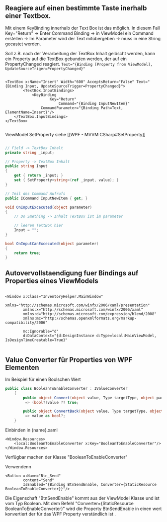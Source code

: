 
## Reagiere auf einen bestimmte Taste inerhalb einer Textbox.

Mit einem KeyBinding innerhalb der Text Box ist das möglich.
In diesem Fall Key="Return" -> Enter
Command Binding -> in ViewModel ein Command erstellen -> Im Parameter wird der Text mitübergeben -> muss in eine String gecastet werden.

Soll z.B. nach der Verarbeitung der TextBox Inhalt gelöscht werden, kann ein Property auf die TextBox gebunden werden, der auf ein PropertyChanged reagiert. 
`Text="{Binding [Property from ViewModel], UpdateSourceTriger=PropertyChanged}"`


```XAML

<TextBox x:Name="Insert" Width="600" AcceptsReturn="False" Text="{Binding Input, UpdateSourceTrigger=PropertyChanged}">
        <TextBox.InputBindings>
        	<KeyBinding
                	Key="Return"
                        Command="{Binding InputNewItem}"
        	  	CommandParameter="{Binding Path=Text, ElementName=Insert}"/>                       
	</TextBox.InputBindings>
</TextBox>
            
```

ViewModel
SetProperty siehe [[WPF - MVVM CSharp#SetProperty]]

```C#

// Field -> TextBox Inhalt
private string _input;

// Property -> TextBox Inhalt
public string Input
{ 
    get { return _input; }
    set { SetProperty<string>(ref _input, value); }
}

// Teil des Command Aufrufs
public ICommand InputNewItem { get; }

void OnInputExcecuted(object parameter)
{
	// Do Smething -> Inhalt TextBox ist im parameter

    // leeren TextBox hier 
    Input = "";
}

bool OnInputCanExcecuted(object parameter)
{
    return true;           
}
```

## Autovervollstaendigung fuer Bindings auf Properties eines ViewModels

```XAML

<Window x:Class="InventoryHelper.MainWindow"
        xmlns="http://schemas.microsoft.com/winfx/2006/xaml/presentation"
        xmlns:x="http://schemas.microsoft.com/winfx/2006/xaml"
        xmlns:d="http://schemas.microsoft.com/expression/blend/2008"
        xmlns:mc="http://schemas.openxmlformats.org/markup-compatibility/2006"
        
        mc:Ignorable="d"
        d:DataContext="{d:DesignInstance d:Type=local:MainViewModel, IsDesignTimeCreatable=True}"    
            
```


## Value Converter  für Properties von WPF Elementen

Im Beispiel für einen Boolschen Wert
```c#
public class BooleanToEnableConverter : IValueConverter
    {
        public object Convert(object value, Type targetType, object parameter, CultureInfo culture)
         => (bool?)value ?? true;

        public object ConvertBack(object value, Type targetType, object parameter, CultureInfo culture)
         => value as bool?;
    }
```

Einbinden in {name}.xaml

```xaml
<Window.Resources>
    <local:BooleanToEnableConverter x:Key="BooleanToEnableConverter"/>
</Window.Resources>
```
Verfügbar machen der Klasse "BooleanToEnableConverter"

Verwendenn 
```xaml
<Button x:Name="Btn_Send" 
        content="Send"
        IsEnabled="{Binding BtnSendEnable, Converter={StaticResource BooleanToEnableConverter}}"/>
```
Die Eigenschaft "BtnSendEnable" kommt aus der ViewModel Klasse und ist vom Typ Boolean.
Mit dem Befehl "Converter={StaticResource BooleanToEnableConverter}" wird die Property BtnSendEnable in einen wert konvertiert der für das WPF Property verständlich ist .
